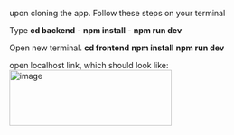 upon cloning the app.
Follow these steps on your terminal

Type **cd backend** -
**npm install** -
**npm run dev**

Open new terminal.
**cd frontend**
**npm install**
**npm run dev**

open localhost link, which should look like:
<img width="287" height="99" alt="image" src="https://github.com/user-attachments/assets/87381518-b986-4f51-8637-91ed5388eba8" />
